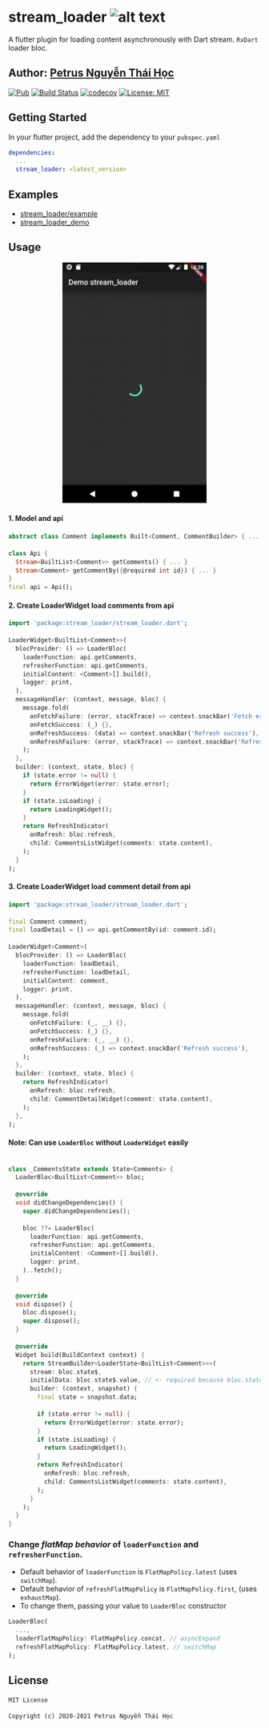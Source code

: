 # stream_loader ![alt text](https://avatars3.githubusercontent.com/u/6407041?s=32&v=4)

A flutter plugin for loading content asynchronously with Dart stream. `RxDart` loader bloc.

## Author: [Petrus Nguyễn Thái Học](https://github.com/hoc081098)

[![Pub](https://img.shields.io/pub/v/stream_loader.svg)](https://pub.dartlang.org/packages/stream_loader)
[![Build Status](https://travis-ci.org/hoc081098/stream_loader.svg?branch=master)](https://travis-ci.org/hoc081098/stream_loader)
[![codecov](https://codecov.io/gh/hoc081098/stream_loader/branch/master/graph/badge.svg)](https://codecov.io/gh/hoc081098/stream_loader)
[![License: MIT](https://img.shields.io/badge/License-MIT-yellow.svg)](https://opensource.org/licenses/MIT)

## Getting Started

In your flutter project, add the dependency to your `pubspec.yaml`

```yaml
dependencies:
  ...
  stream_loader: <latest_version>
```

## Examples
-   [stream_loader/example](https://github.com/hoc081098/stream_loader/tree/master/example)
-   [stream_loader_demo](https://github.com/hoc081098/stream_loader_demo)

## Usage

<p align="center">
    <img src="https://github.com/hoc081098/hoc081098.github.io/raw/master/stream_loader/untitled.gif" height="480"/>
</p>

#### 1. Model and api
```dart
abstract class Comment implements Built<Comment, CommentBuilder> { ... }

class Api {
  Stream<BuiltList<Comment>> getComments() { ... }
  Stream<Comment> getCommentBy({@required int id}) { ... }
}
final api = Api();
```

#### 2. Create LoaderWidget load comments from api
```dart
import 'package:stream_loader/stream_loader.dart';

LoaderWidget<BuiltList<Comment>>(
  blocProvider: () => LoaderBloc(
    loaderFunction: api.getComments,
    refresherFunction: api.getComments,
    initialContent: <Comment>[].build(),
    logger: print,
  ),
  messageHandler: (context, message, bloc) {
    message.fold(
      onFetchFailure: (error, stackTrace) => context.snackBar('Fetch error'),
      onFetchSuccess: (_) {},
      onRefreshSuccess: (data) => context.snackBar('Refresh success'),
      onRefreshFailure: (error, stackTrace) => context.snackBar('Refresh error'),
    );
  },
  builder: (context, state, bloc) {
    if (state.error != null) {
      return ErrorWidget(error: state.error);
    }
    if (state.isLoading) {
      return LoadingWidget();
    }
    return RefreshIndicator(
      onRefresh: bloc.refresh,
      child: CommentsListWidget(comments: state.content),
    );
  }
);
```

#### 3. Create LoaderWidget load comment detail from api
```dart
import 'package:stream_loader/stream_loader.dart';

final Comment comment;
final loadDetail = () => api.getCommentBy(id: comment.id);

LoaderWidget<Comment>(
  blocProvider: () => LoaderBloc(
    loaderFunction: loadDetail,
    refresherFunction: loadDetail,
    initialContent: comment,
    logger: print,
  ),
  messageHandler: (context, message, bloc) {
    message.fold(
      onFetchFailure: (_, __) {},
      onFetchSuccess: (_) {},
      onRefreshFailure: (_, __) {},
      onRefreshSuccess: (_) => context.snackBar('Refresh success'),
    );
  },
  builder: (context, state, bloc) {
    return RefreshIndicator(
      onRefresh: bloc.refresh,
      child: CommentDetailWidget(comment: state.content),
    );
  },
);
```

#### Note: Can use `LoaderBloc` without `LoaderWidget` easily
```dart

class _CommentsState extends State<Comments> {
  LoaderBloc<BuiltList<Comment>> bloc;

  @override
  void didChangeDependencies() {
    super.didChangeDependencies();

    bloc ??= LoaderBloc(
      loaderFunction: api.getComments,
      refresherFunction: api.getComments,
      initialContent: <Comment>[].build(),
      logger: print,
    )..fetch();
  }

  @override
  void dispose() {
    bloc.dispose();
    super.dispose();
  }
  
  @override
  Widget build(BuildContext context) {
    return StreamBuilder<LoaderState<BuiltList<Comment>>>(
      stream: bloc.state$,
      initialData: bloc.state$.value, // <- required because bloc.state$ does not replay the latest value
      builder: (context, snapshot) {
        final state = snapshot.data;
        
        if (state.error != null) {
          return ErrorWidget(error: state.error);
        }
        if (state.isLoading) {
          return LoadingWidget();
        }
        return RefreshIndicator(
          onRefresh: bloc.refresh,
          child: CommentsListWidget(comments: state.content),
        );
      }
    );
  }
}
```

### Change _flatMap behavior_ of `loaderFunction` and `refresherFunction`.

-   Default behavior of `loaderFunction` is `FlatMapPolicy.latest` (uses `switchMap`).
-   Default behavior of `refreshFlatMapPolicy` is `FlatMapPolicy.first`, (uses `exhaustMap`).
-   To change them, passing your value to `LoaderBloc` constructor

```dart
LoaderBloc(
  ...,
  loaderFlatMapPolicy: FlatMapPolicy.concat, // asyncExpand
  refreshFlatMapPolicy: FlatMapPolicy.latest, // switchMap
);
```

## License
    MIT License
    
    Copyright (c) 2020-2021 Petrus Nguyễn Thái Học
